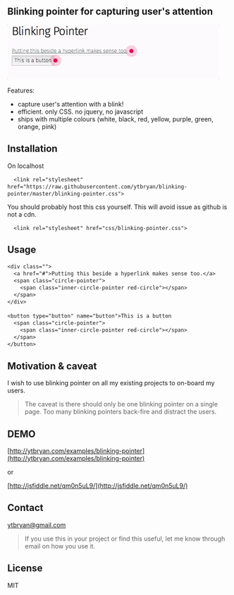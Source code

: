## Blinking pointer for capturing user's attention

![an example gif](/example.gif)

Features:
- capture user's attention with a blink!
- efficient. only CSS. no jquery, no javascript
- ships with multiple colours (white, black, red, yellow, purple, green, orange, pink)


## Installation

On localhost

```
  <link rel="stylesheet" href="https://raw.githubusercontent.com/ytbryan/blinking-pointer/master/blinking-pointer.css">
```

You should probably host this css yourself. This will avoid issue as github is not a cdn.

```
  <link rel="stylesheet" href="css/blinking-pointer.css">
```

## Usage

```
<div class="">
  <a href="#">Putting this beside a hyperlink makes sense too.</a>
  <span class="circle-pointer">
    <span class="inner-circle-pointer red-circle"></span>
  </span>
</div>

<button type="button" name="button">This is a button
  <span class="circle-pointer">
  	<span class="inner-circle-pointer red-circle"></span>
  </span>
</button>

```

## Motivation & caveat

I wish to use blinking pointer on all my existing projects to on-board my users.

> The caveat is there should only be one blinking pointer on a single page. Too many blinking pointers back-fire and distract the users.

## DEMO

[http://ytbryan.com/examples/blinking-pointer](http://ytbryan.com/examples/blinking-pointer)

or

[http://jsfiddle.net/qm0n5uL9/](http://jsfiddle.net/qm0n5uL9/)




## Contact

ytbryan@gmail.com

> If you use this in your project or find this useful, let me know through email on how you use it.

## License

MIT
